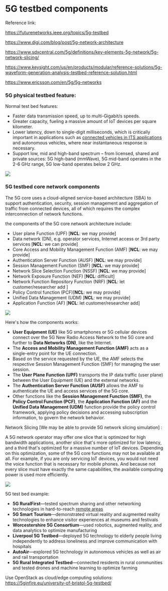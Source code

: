 # 5G testbed components 

Reference link: 

https://futurenetworks.ieee.org/topics/5g-testbed

https://www.digi.com/blog/post/5g-network-architecture

https://www.sdxcentral.com/5g/definitions/key-elements-5g-network/5g-network-slicing/

https://www.keysight.com/us/en/products/modular/reference-solutions/5g-waveform-generation-analysis-testbed-reference-solution.html

https://www.ericsson.com/en/5g/5g-networks

### 5G physical testbed feature:

Normal test bed features:

- Faster data transmission speed, up to multi-Gigabit/s speeds.
- Greater capacity, fueling a massive amount of IoT devices per square kilometer.
- Lower latency, down to single-digit milliseconds, which is critically important in applications such as [connected vehicles in ITS applications](https://www.digi.com/blog/post/5g-iot-and-the-future-of-connected-vehicle) and autonomous vehicles, where near instantaneous response is necessary. 
- Support low, mid and high-band spectrum – from licensed, shared and private sources: 5G high-band (mmWave), 5G mid-band operates in the 2-6 GHz range, 5G low-band operates below 2 GHz.

![](5g1.png)





### 5G testbed core network components

The 5G core uses a cloud-aligned service-based architecture (SBA) to support authentication, security, session management and aggregation of traffic from connected devices, all of which requires the complex interconnection of network functions.

the components of the 5G core network architecture include:

- User plane Function (UPF) [**NCL**: we may provide]
- Data network (DN), e.g. operator services, Internet access or 3rd party services [**NCL**: we can provide]
- Core Access and Mobility Management Function (AMF) [**NCL**: we may provide]
- Authentication Server Function (AUSF) [**NCL**: we may provide]
- Session Management Function (SMF) [**NCL**: we may provide]
- Network Slice Selection Function (NSSF) [**NCL**: we may provide]
- Network Exposure Function (NEF) [**NCL**: difficult]
- Network Function Repository Function (NRF) [**NCL**: let customer/researcher add ]
- Policy Control function (PCF)[**NCL**: we may provide]
- Unified Data Management (UDM) [**NCL**: we may provide]
- Application Function (AF) [**NCL**:  let customer/researcher add]

![](5g2.png)



Here's how the components works:

- **User Equipment (UE)** like 5G smartphones or 5G cellular devices connect over the 5G New Radio Access Network to the 5G core and further to **Data Networks (DN)**, like the Internet.
- The **Access and Mobility Management Function (AMF)** acts as a single-entry point for the UE connection.
- Based on the service requested by the UE, the AMF selects the respective Session Management Function (SMF) for managing the user session.
- The **User Plane Function (UPF)** transports the IP data traffic (user plane) between the User Equipment (UE) and the external networks.
- The **Authentication Server Function (AUSF)** allows the AMF to authenticate the UE and access services of the 5G core.
- Other functions like the **Session Management Function (SMF)**, the **Policy Control Function (PCF)**, the **Application Function (AF)** and the **Unified Data Management (UDM)** function provide the policy control framework, applying policy decisions and accessing subscription information, to govern the network behavior.



Network Slicing [We may be able to provide 5G network slicing simulation] : 

A 5G network operator may offer one slice that is optimized for high bandwidth applications, another slice that's more optimized for low latency, and a third that's optimized for a massive number of IoT devices. Depending on this optimization, some of the 5G core functions may not be available at all. For example, if you are only servicing IoT devices, you would not need the voice function that is necessary for mobile phones. And because not every slice must have exactly the same capabilities, the available computing power is used more efficiently.

![](5g3.png)

5G test bed example:



- **5G RuralFirst**—tested spectrum sharing and other networking technologies in hard-to-reach [remote areas](https://futurenetworks.ieee.org/home/sitemap/13-education/214-5g-networks-for-rural-and-remote-areas-applications)
- **5G Smart Tourism**—demonstrated virtual reality and augmented reality technologies to enhance visitor experiences at museums and festivals
- **Worcestershire 5G Consortium**—used robotics, augmented reality, and data analytics to optimize manufacturing
- **Liverpool 5G Testbed**—deployed 5G technology to elderly people living independently to address loneliness and improve communication with hospitals
- **AutoAir**—explored 5G technology in autonomous vehicles as well as air and rail transportation
- **5G Rural Integrated Testbed**—connected residents in rural communities and tested drones and machine learning to optimize farming



Use OpenStack as cloud/edge computing solutions: https://5ginfire.eu/university-of-bristol-5g-testbed/